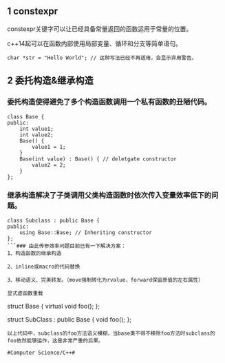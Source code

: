 ## 1 constexpr
constexpr关键字可以让已经具备常量返回的函数运用于常量的位置。

c++14起可以在函数内部使用局部变量、循环和分支等简单语句。

```
char *str = "Hello World"; // 这种写法已经不再适用，会显示弃用警告。
```

## 2 委托构造&继承构造



### 委托构造使得避免了多个构造函数调用一个私有函数的丑陋代码。

```
class Base {
public:
	int value1;
	int value2;
	Base() {
		value1 = 1;
	}
	Base(int value) : Base() { // deletgate constructor
		value2 = 2;
	}
};
```

### 继承构造解决了子类调用父类构造函数时依次传入变量效率低下的问题。

```
class Subclass : public Base {
public:
	using Base::Base; // Inheriting constructor
};
```### 由此传参效率问题目前已有一下解决方案：
1、构造函数的继承构造

2、inline或macro的代码替换

3、移动语义、完美转发。（move强制转化为rvalue，forward保留原值的左右属性）

显式虚函数重载

```
struct Base {
	virtual void foo();
};

struct SubClass : public Base {
	void foo();
};
```
以上代码中，subclass的foo方法语义模糊，当base类不得不移除foo方法时subclass的foo依然能够运作，这是非常严重的后果。

#Computer Science/C++#